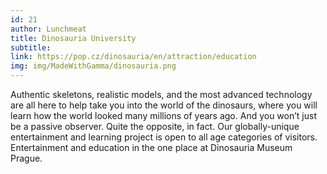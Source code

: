 ```yaml
---
id: 21
author: Lunchmeat
title: Dinosauria University
subtitle:
link: https://pop.cz/dinosauria/en/attraction/education
img: img/MadeWithGamma/dinosauria.png
---
```

Authentic skeletons, realistic models, and the most advanced technology are all here to help take you into the world of the dinosaurs, where you will learn how the world looked many millions of years ago. And you won’t just be a passive observer. Quite the opposite, in fact. Our globally-unique entertainment and learning project is open to all age categories of visitors. Entertainment and education in the one place at Dinosauria Museum Prague.